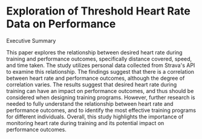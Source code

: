 # Exploration of Threshold Heart Rate Data on Performance
Executive Summary

This paper explores the relationship between desired heart rate during training and performance outcomes, specifically distance covered, speed, and time taken. The study utilizes personal data collected from Strava's API to examine this relationship. The findings suggest that there is a correlation between heart rate and performance outcomes, although the degree of correlation varies. The results suggest that desired heart rate during training can have an impact on performance outcomes, and thus should be considered when designing training programs. However, further research is needed to fully understand the relationship between heart rate and performance outcomes, and to identify the most effective training programs for different individuals. Overall, this study highlights the importance of monitoring heart rate during training and its potential impact on performance outcomes.
